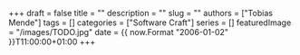 +++ 
draft = false
title = ""
description = ""
slug = ""
authors = ["Tobias Mende"]
tags = []
categories = ["Software Craft"]
series = []
featuredImage = "/images/TODO.jpg"
date = {{ now.Format "2006-01-02" }}T11:00:00+01:00
+++
